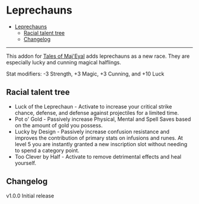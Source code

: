 # Leprechauns

- [Leprechauns](#leprechauns)
  - [Racial talent tree](#racial-talent-tree)
  - [Changelog](#changelog)

---

This addon for [Tales of Maj'Eyal](https://te4.org/) adds leprechauns as a new race. They are especially lucky and cunning magical halflings.

Stat modifiers: -3 Strength, +3 Magic, +3 Cunning, and +10 Luck

## Racial talent tree

- Luck of the Leprechaun - Activate to increase your critical strike chance, defense, and defense against projectiles for a limited time.
- Pot o' Gold - Passively increase Physical, Mental and Spell Saves based on the amount of gold you possess.
- Lucky by Design - Passively increase confusion resistance and improves the contribution of primary stats on infusions and runes. At level 5 you are instantly granted a new inscription slot without needing to spend a category point.
- Too Clever by Half - Activate to remove detrimental effects and heal yourself.

## Changelog

v1.0.0
Initial release
